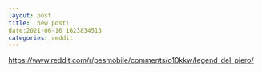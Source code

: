 ```yaml
--- 
layout: post 
title:  new post! 
date:2021-06-16 1623834513 
categories: reddit 
--- 
```

https://www.reddit.com/r/pesmobile/comments/o10kkw/legend_del_piero/